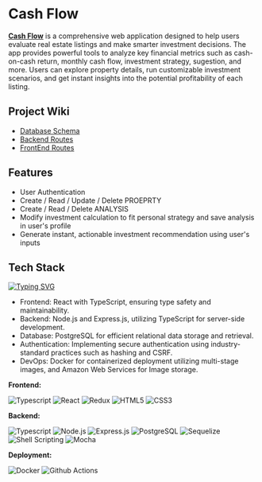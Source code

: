 # Cash Flow

[**Cash Flow**](https://cashflowapp-aubf.onrender.com/) is a comprehensive web application designed to help users evaluate real estate listings and make smarter investment decisions. The app provides powerful tools to analyze key financial metrics such as cash-on-cash return, monthly cash flow, investment strategy, sugestion, and more. Users can explore property details, run customizable investment scenarios, and get instant insights into the potential profitability of each listing. 

## Project Wiki

-   [Database Schema](link)
-   [Backend Routes](link)
-   [FrontEnd Routes](link)

## Features

-   User Authentication
-   Create / Read / Update / Delete PROEPRTY 
-   Create / Read / Delete ANALYSIS
-   Modify investment calculation to fit personal strategy and save analysis in user's profile
-   Generate instant, actionable investment recommendation using user's inputs

## Tech Stack
[![Typing SVG](https://readme-typing-svg.demolab.com?font=Fira+Code&pause=500&color=007acc&width=435&lines=TypeScript;Express;Sequelize;React;Redux;PostgreSQL;SQLite3;Docker;HTML5;CSS3)](https://git.io/typing-svg)

- Frontend: React with TypeScript, ensuring type safety and maintainability.
- Backend: Node.js and Express.js, utilizing TypeScript for server-side development.
- Database: PostgreSQL for efficient relational data storage and retrieval.
- Authentication: Implementing secure authentication using industry-standard practices such as hashing and CSRF.
- DevOps: Docker for containerized deployment utilizing multi-stage images, and Amazon Web Services for Image storage.

**Frontend:** 

![Typescript](https://img.shields.io/badge/TypeScript-007ACC?style=for-the-badge&logo=typescript&logoColor=white)
![React](https://img.shields.io/badge/React-20232A?style=for-the-badge&logo=react&logoColor=61DAFB)
![Redux](https://img.shields.io/badge/Redux-593D88?style=for-the-badge&logo=redux&logoColor=white)
![HTML5](https://img.shields.io/badge/HTML5-E34F26?style=for-the-badge&logo=html5&logoColor=white)
![CSS3](https://img.shields.io/badge/CSS3-1572B6?style=for-the-badge&logo=css3&logoColor=white)

**Backend:**

![Typescript](https://img.shields.io/badge/TypeScript-007ACC?style=for-the-badge&logo=typescript&logoColor=white)
![Node.js](https://img.shields.io/badge/Node.js-339933?style=for-the-badge&logo=nodedotjs&logoColor=white)
![Express.js](https://img.shields.io/badge/Express.js-000000?style=for-the-badge&logo=express&logoColor=white)
![PostgreSQL](https://img.shields.io/badge/PostgreSQL-316192?style=for-the-badge&logo=postgresql&logoColor=white)
![Sequelize](https://img.shields.io/badge/Sequelize-52B0E7?style=for-the-badge&logo=sequelize&logoColor=white)
![Shell Scripting](https://img.shields.io/badge/Shell_Script-121011?style=for-the-badge&logo=gnu-bash&logoColor=white)
![Mocha](https://img.shields.io/badge/mocha.js-323330?style=for-the-badge&logo=mocha&logoColor=Brown)

**Deployment:**


![Docker](https://img.shields.io/badge/Docker-2CA5E0?style=for-the-badge&logo=docker&logoColor=white)
![Github Actions](https://img.shields.io/badge/GitHub_Actions-2088FF?style=for-the-badge&logo=github-actions&logoColor=white)
